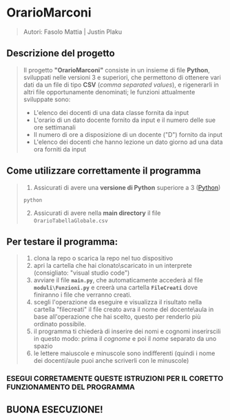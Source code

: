 # OrarioMarconi
> Autori: Fasolo Mattia | Justin Plaku

## Descrizione del progetto
> Il progetto **"OrarioMarconi"** consiste in un insieme di file **Python**, sviluppati nelle versioni 3 e superiori, che permettono di ottenere vari dati da un file di tipo **CSV** (*comma separated values*), e rigenerarli in altri file opportunamente denominati; le funzioni attualmente sviluppate sono:
> - L'elenco dei docenti di una data classe fornita da input
> - L'orario di un dato docente fornito da input e il numero delle sue ore settimanali
> - Il numero di ore a disposizione di un docente ("D") fornito da input
> - L'elenco dei docenti che hanno lezione un dato giorno ad una data ora forniti da input

## Come utilizzare correttamente il programma
> 1. Assicurati di avere una **versione di Python** superiore a 3 ([Python](https://python.org/downloads))
> ```
> python
> ```
> 2. Assicurati di avere nella **main directory** il file `OrarioTabellaGlobale.csv`
>
## Per testare il programma:
> 1. clona la repo o scarica la repo nel tuo dispositivo
> 2. apri la cartella che hai clonato\scaricato in un interprete (consigliato: "visual studio code")
> 3. avviare il file **`main.py`**, che automaticamente accederà al file **`moduli\Funzioni.py`** e creerà una cartella **`FileCreati`** dove finiranno i file che verranno creati.
> 4. scegli l'operazione da eseguire e visualizza il risultato nella cartella "filecreati" il file creato avra il nome del docente\aula in base all'operazione che hai scelto, questo per renderlo più ordinato possibile.
> 5. il programma ti chiederà di inserire dei nomi e cognomi inserirscili in questo modo: prima il *cognome* e poi il *nome* separato da uno spazio
> 6. le lettere maiuscole e minuscole sono indifferenti (quindi i nome dei docenti/aule puoi anche scriverli con le minuscole)

### ESEGUI CORRETAMENTE QUESTE ISTRUZIONI PER IL CORETTO FUNZIONAMENTO DEL PROGRAMMA 

## BUONA ESECUZIONE! ##
